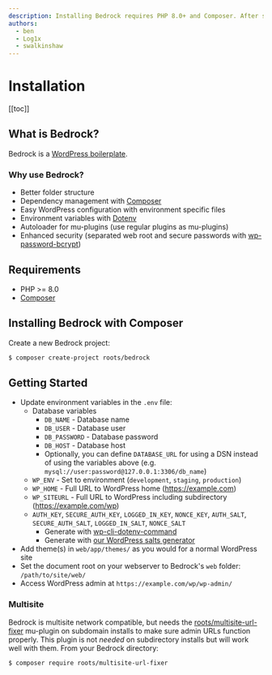 ```yaml
---
description: Installing Bedrock requires PHP 8.0+ and Composer. After setting environment variables and the document root you can access your WordPress installation.
authors:
  - ben
  - Log1x
  - swalkinshaw
---
```


# Installation

[[toc]]

## What is Bedrock?

Bedrock is a [WordPress boilerplate](https://roots.io/bedrock/).

### Why use Bedrock?

- Better folder structure
- Dependency management with [Composer](https://getcomposer.org)
- Easy WordPress configuration with environment specific files
- Environment variables with [Dotenv](https://github.com/vlucas/phpdotenv)
- Autoloader for mu-plugins (use regular plugins as mu-plugins)
- Enhanced security (separated web root and secure passwords with [wp-password-bcrypt](https://github.com/roots/wp-password-bcrypt))

## Requirements

- PHP >= 8.0
- [Composer](https://getcomposer.org/doc/00-intro.md#installation-linux-unix-macos)

## Installing Bedrock with Composer

Create a new Bedrock project:

```bash
$ composer create-project roots/bedrock
```

## Getting Started

- Update environment variables in the `.env` file:
  - Database variables
    - `DB_NAME` - Database name
    - `DB_USER` - Database user
    - `DB_PASSWORD` - Database password
    - `DB_HOST` - Database host
    - Optionally, you can define `DATABASE_URL` for using a DSN instead of using the variables above (e.g. `mysql://user:password@127.0.0.1:3306/db_name`)
  - `WP_ENV` - Set to environment (`development`, `staging`, `production`)
  - `WP_HOME` - Full URL to WordPress home (https://example.com)
  - `WP_SITEURL` - Full URL to WordPress including subdirectory (https://example.com/wp)
  - `AUTH_KEY`, `SECURE_AUTH_KEY`, `LOGGED_IN_KEY`, `NONCE_KEY`, `AUTH_SALT`, `SECURE_AUTH_SALT`, `LOGGED_IN_SALT`, `NONCE_SALT`
    - Generate with [wp-cli-dotenv-command](https://github.com/aaemnnosttv/wp-cli-dotenv-command)
    - Generate with [our WordPress salts generator](https://roots.io/salts.html)
- Add theme(s) in `web/app/themes/` as you would for a normal WordPress site
- Set the document root on your webserver to Bedrock's `web` folder: `/path/to/site/web/`
- Access WordPress admin at `https://example.com/wp/wp-admin/`

### Multisite

Bedrock is multisite network compatible, but needs the [roots/multisite-url-fixer](https://github.com/roots/multisite-url-fixer) mu-plugin on subdomain installs to make sure admin URLs function properly. This plugin is not _needed_ on subdirectory installs but will work well with them. From your Bedrock directory:

```bash
$ composer require roots/multisite-url-fixer
```
